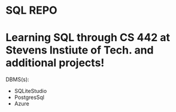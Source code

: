 # SQL REPO

# Learning SQL through CS 442 at Stevens Instiute of Tech. and additional projects!

DBMS(s):
* SQLiteStudio
* PostgresSql
* Azure
